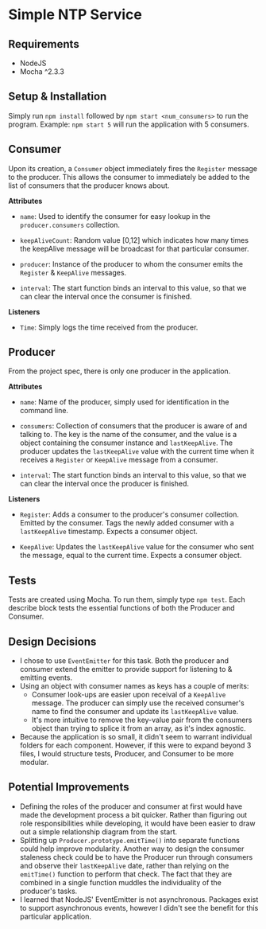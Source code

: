 # Simple NTP Service

## Requirements
- NodeJS
- Mocha ^2.3.3

## Setup & Installation
Simply run `npm install` followed by `npm start <num_consumers>` to run the program. Example: `npm start 5` will run the application with 5 consumers. 

## Consumer
Upon its creation, a `Consumer` object immediately fires the `Register` message to the producer. This allows the consumer to 
immediately be added to the list of consumers that the producer knows about. 

**Attributes**

- `name`: Used to identify the consumer for easy lookup in the `producer.consumers` collection. 

- `keepAliveCount`: Random value [0,12] which indicates how many times the keepAlive message will be broadcast for that particular consumer.

- `producer`: Instance of the producer to whom the consumer emits the `Register` & `KeepAlive` messages.

- `interval`: The start function binds an interval to this value, so that we can clear the interval once the consumer is finished.

**Listeners**

- `Time`: Simply logs the time received from the producer.

## Producer
From the project spec, there is only one producer in the application. 

**Attributes**

- `name`: Name of the producer, simply used for identification in the command line.

- `consumers`: Collection of consumers that the producer is aware of and talking to. The key is the name of the consumer, and the value is a object containing the consumer instance and `lastKeepAlive`. The producer updates the `lastKeepAlive` value with the current time when it receives a `Register` or `KeepAlive` message from a consumer.

- `interval`: The start function binds an interval to this value, so that we can clear the interval once the producer is finished.

**Listeners**

- `Register`: Adds a consumer to the producer's consumer collection. Emitted by the consumer. Tags the newly added consumer with a `lastKeepAlive` timestamp. Expects a consumer object.

- `KeepAlive`: Updates the `lastKeepAlive` value for the consumer who sent the message, equal to the current time. Expects a consumer object.

## Tests
Tests are created using Mocha. To run them, simply type `npm test`. Each describe block tests the essential functions of both the Producer and Consumer.

## Design Decisions
- I chose to use `EventEmitter` for this task. Both the producer and consumer extend the emitter to provide support for listening to & emitting events. 
- Using an object with consumer names as keys has a couple of merits:
  - Consumer look-ups are easier upon receival of a `KeepAlive` message. The producer can simply use the received consumer's name to find the consumer and update its `lastKeepAlive` value.
  - It's more intuitive to remove the key-value pair from the consumers object than trying to splice it from an array, as it's index agnostic.
- Because the application is so small, it didn't seem to warrant individual folders for each component. However, if this were to expand beyond 3 files, I would structure tests, Producer, and Consumer to be more modular. 

## Potential Improvements
- Defining the roles of the producer and consumer at first would have made the development process a bit quicker. Rather than figuring out role responsibilities while developing, it would have been easier to draw out a simple relationship diagram from the start. 
- Splitting up `Producer.prototype.emitTime()` into separate functions could help improve modularity. Another way to design the consumer staleness check could be to have the Producer run through consumers and observe their `lastKeepAlive` date, rather than relying on the `emitTime()` function to perform that check. The fact that they are combined in a single function muddles the individuality of the producer's tasks.   
- I learned that NodeJS' EventEmitter is not asynchronous. Packages exist to support asynchronous events, however I didn't see the benefit for this particular application. 
